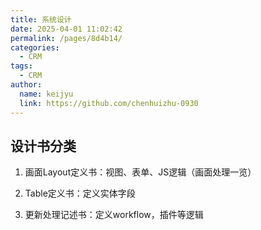 ```yaml
---
title: 系统设计
date: 2025-04-01 11:02:42
permalink: /pages/8d4b14/
categories: 
  - CRM
tags: 
  - CRM
author: 
  name: keijyu
  link: https://github.com/chenhuizhu-0930
---
```

## 设计书分类

1. 画面Layout定义书：视图、表单、JS逻辑（画面处理一览）

2. Table定义书：定义实体字段

3. 更新处理记述书：定义workflow，插件等逻辑
